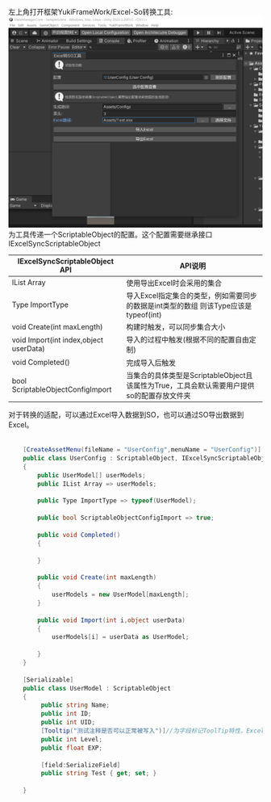 

左上角打开框架YukiFrameWork/Excel-So转换工具:
![输入图片说明](Texture/9.png)
为工具传递一个ScriptableObject的配置。这个配置需要继承接口IExcelSyncScriptableObject 

|IExcelSyncScriptableObject API |API说明|
|---|---|
|IList Array|使用导出Excel时会采用的集合|
|Type ImportType|导入Excel指定集合的类型，例如需要同步的数据是int类型的数组 则该Type应该是typeof(int)|
|void Create(int maxLength)|构建时触发，可以同步集合大小|
|void Import(int index,object userData)|导入的过程中触发(根据不同的配置自由定制)|
|void Completed()|完成导入后触发|
|bool ScriptableObjectConfigImport|当集合的具体类型是ScriptableObject且该属性为True，工具会默认需要用户提供so的配置存放文件夹|

对于转换的适配，可以通过Excel导入数据到SO，也可以通过SO导出数据到Excel。


``` csharp

    [CreateAssetMenu(fileName = "UserConfig",menuName = "UserConfig")]
    public class UserConfig : ScriptableObject, IExcelSyncScriptableObject
    {
        public UserModel[] userModels;
        public IList Array => userModels;

        public Type ImportType => typeof(UserModel);

        public bool ScriptableObjectConfigImport => true;

        public void Completed()
        {
           
        }

        public void Create(int maxLength)
        {
            userModels = new UserModel[maxLength];
        }

        public void Import(int i,object userData)
        {
            userModels[i] = userData as UserModel;
            
        }
    }

    [Serializable]
    public class UserModel : ScriptableObject
    {
         public string Name;
         public int ID;
         public int UID;
         [Tooltip("测试注释是否可以正常被写入")]//为字段标记ToolTip特性，Excel文档会自动同步注释
         public int Level;
         public float EXP;

         [field:SerializeField]
         public string Test { get; set; }

    }
```
